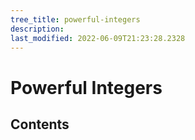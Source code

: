 ```yaml
---
tree_title: powerful-integers
description: 
last_modified: 2022-06-09T21:23:28.2328
---
```


# Powerful Integers

## Contents

